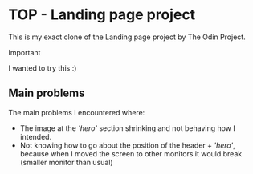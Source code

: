 # TOP  - Landing page project
This is my exact clone of the Landing page project by The Odin Project.

> [!IMPORTANT]
> I wanted to try this :)

## Main problems

The main problems I encountered where: 
- The image at the _'hero'_ section shrinking and not behaving how I intended.
- Not knowing how to go about the position of the header + _'hero'_, because when I moved the screen to other monitors it would break (smaller monitor than usual)